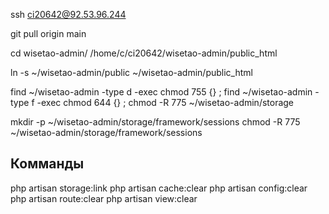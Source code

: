 ssh ci20642@92.53.96.244

git pull origin main

cd wisetao-admin/
/home/c/ci20642/wisetao-admin/public_html

ln -s ~/wisetao-admin/public ~/wisetao-admin/public_html

find ~/wisetao-admin -type d -exec chmod 755 {} \;
find ~/wisetao-admin -type f -exec chmod 644 {} \;
chmod -R 775 ~/wisetao-admin/storage

mkdir -p ~/wisetao-admin/storage/framework/sessions
chmod -R 775 ~/wisetao-admin/storage/framework/sessions


## Комманды
php artisan storage:link
php artisan cache:clear
php artisan config:clear
php artisan route:clear
php artisan view:clear
